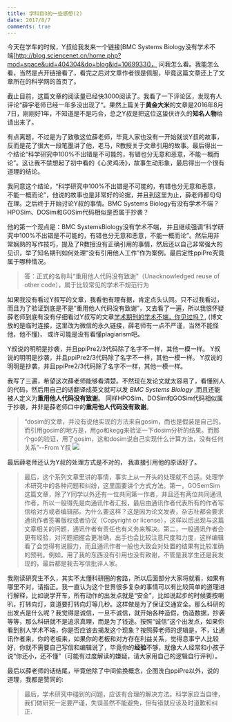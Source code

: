 ```yaml
---
title: 学科目3的一些感想(2)
date: 2017/8/7
comments: true
---
```


今天在学车的时候，Y叔给我发来一个链接[BMC Systems Biology没有学术不端]http://blog.sciencenet.cn/home.php?mod=space&uid=404304&do=blog&id=1069933()， 问我怎么看。我能怎么看，当然是点开链接看了，看完之后对文章作者很是佩服，毕竟这篇文章还上了文章所在的科学网的首页了。

截止目前，这篇文章的阅读量已经快3000阅读了。我看了一下评论区，发现有人评论“薛宇老师已经一年多没出现了“。果然上篇关于**黄金大米**的文章是2016年8月7日，刚刚好1年，不知道是不是巧合，总之Y叔是把这位这蛰伏许久的**知名人物**给请出来了。

有点离题，不过是为了致敬这位薛老师，毕竟人家也没有一开始就谈Y叔的故事，反而是花了很大一段笔墨讲了他，老马，R教授关于文章引用的故事。最后得出一个结论“科学研究中100%不出错是不可能的，有错也分无意和恶意，不能一概而论”。这让我不禁想起了初中看的《心灵鸡汤》，故事生动形象，最后得出一个很有道理的结论。

我同意这个结论，“科学研究中100%不出错是不可能的，有错也分无意和恶意，不能一概而论”，他说的故事也是非常好的论据，并且到这里为止，薛老师都句句在理。之后终于开始讨论Y叔的事情。BMC Systems Biology有没有学术不端？HPOSim、DOSim和GOSim代码相似是否属于抄袭？

他的第一个观点是：BMC SystemsBiology没有学术不端， 并且继续强调“科学研究中100%不出错是不可能的，有错也分无意和恶意，不能一概而论”。然后用非常娴熟的写作技巧，提及了R教授没有正确引用的事情，然后还以自己非常强大的见识，举了知名期刊如何处理“没有引用他人工作”作为案例。最后定性ppiPre究竟属于哪种情况。
> 答：正式的名称叫“重用他人代码没有致谢”（Unacknowledged reuse of other code），属于比较常见的学术不规范行为

如果我没有看过Y叔写的文章，我看他有理有据，肯定点头认同。只不过我看过，而且为了验证到底是不是“重用他人代码没有致谢”，又去看了一遍，所以我恨怀疑薛老师到底有没有仔细看过Y叔写的文章[学术期刊的学术不端，你见过吗？](http://mp.weixin.qq.com/s/F2k8iAawh6eK7P1pPu6ceQ), (博文放的是临时连接，这里改为微信的永久链接，薛老师有一点不严谨，当然不能怪他，他不懂)， 或许可能是没有看懂plagiarism吧。 

Y叔说的明明是抄袭，并且ppiPre2/3代码除了名字不一样，其他一模一样。
Y叔说的明明是抄袭，并且ppiPre2/3代码除了名字不一样，其他一模一样。
Y叔说的明明是抄袭，并且ppiPre2/3代码除了名字不一样，其他一模一样。

我写了三遍，希望这次薛老师能够看清楚。不然现在发论文就太容易了，看懂别人的代码，然后用自己的话翻译成英文就可以发 _BMC Systems Biology_ ,而且还能被人定义为**重用他人代码没有致谢**。 同样HPOSim、DOSim和GOSim代码相似属于抄袭，并非是薛老师口中的**重用他人代码没有致谢**。

>“dosim的文章，并没有说他实现的方法来自gosim，而也是假装是自己的。而引用gosim的地方是，用go和kegg来验证一下dosim分析的结果。而那个go的验证，用了gosim，这和dosim说自己实现什么计算方法，没有任何关系”--From Y叔
![](http://oex750gzt.bkt.clouddn.com/17-8-7/5502776.jpg)

最后薛老师还认为Y叔的处理方式是不对的， 我直接引用他的原话好了。
>最后，这个系列文章里讲的事情，事实上从一开头的处理就不合适。处理学术研究中的各种问题和纠纷，这里面要讲个方式方法。第一，GOSemSim这篇文章，除了Y同学以外还有一位共同第一作者，并且还有两位共同通讯作者，所以一般得先是向通讯作者汇报，最后由通讯作者代表所有的作者写信给对方或者编辑部。为什么要这样？这是因为论文发表，杂志社都会要求通讯作者签署版权或者协议（Copyright or license），这样以后出现与这篇文章相关的问题，通讯作者有责任也有义务来解决。第二，一般通讯作者会更有经验，对问题把握会更准确，出手也会比较注意尺度和力度，这样编辑看了会觉得有说服力，而且通讯作者一般也大致会对处置的结果有比较准确的预判。例如，用了我的东西没有引用也没有致谢，不管是我学生还是我发现的，最后都是我去写信批评人家。

我刚读研究生不久，其实不太懂科研圈的套路，所以后面部分大家将就看，如果有哪里不对，请指正。我一直认为这个世界很多复杂的事情可以有比较简单的道理进行解释，比如说学开车，所有动作的出发点就是“安全”，比如说起步的时候要按喇叭，打转向灯，变道要打转向灯等几秒。这样做是为了保证交通安全。那么科研的出发点是什么呢？我觉得是诚信，一旦不诚信，就开始各种造假，伪造数据，抄袭等等，那么科研就不是追求真理，而是为了钱途。按照“诚信”这个出发点，如果你看到别人学术不端，你是否应该去揭发这个现象？按照薛老师的逻辑是，不，让通讯作者来，你的老板来，如果你的老板和对方存在利益关系，觉得息事宁人比较好，你就不需要自己写信和编辑说了，毕竟你的**经验**不够，就像大人经常和小孩子说“你还小，还不懂”（可能有过度解读的嫌疑，请大家用自己的逻辑自行评判）。

最后以薛老师的话结尾，毕竟他除了中间偷换概念，企图洗白ppiPre以外，说的道理，我都是赞同的:
>最后，学术研究中碰到的问题，应该有合理的解决方法。科学家应当自律，我们做研究一定要严谨，失误虽然不能避免，但有错就应该及时道歉和纠正.
